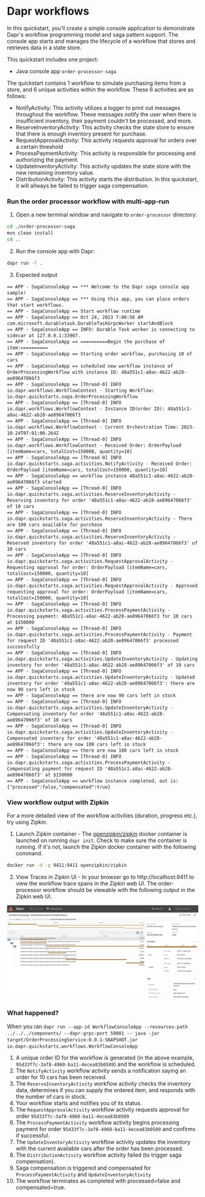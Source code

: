 # Dapr workflows

In this quickstart, you'll create a simple console application to demonstrate Dapr's workflow programming model and saga pattern support. The console app starts and manages the lifecycle of a workflow that stores and retrieves data in a state store.

This quickstart includes one project:

- Java console app `order-processor-saga` 

The quickstart contains 1 workflow to simulate purchasing items from a store, and 6 unique activities within the workflow. These 6 activities are as follows:

- NotifyActivity: This activity utilizes a logger to print out messages throughout the workflow. These messages notify the user when there is insufficient inventory, their payment couldn't be processed, and more.
- ReserveInventoryActivity: This activity checks the state store to ensure that there is enough inventory present for purchase.
- RequestApprovalActivity: This activity requests approval for orders over a certain threshold
- ProcessPaymentActivity: This activity is responsible for processing and authorizing the payment.
- UpdateInventoryActivity: This activity updates the state store with the new remaining inventory value.
- DistributionActivity: This activity starts the distribution. In this quickstart, it will allways be failed to trigger saga compensation.

### Run the order processor workflow with multi-app-run

1. Open a new terminal window and navigate to `order-processor` directory: 

<!-- STEP
name: Install Java dependencies
-->

```bash
cd ./order-processor-saga
mvn clean install
cd ..
```

<!-- END_STEP -->
2. Run the console app with Dapr: 

<!-- STEP
name: Run order-processor service
expected_stdout_lines:
  - '== APP - SagaConsoleApp == there are now 100 cars left in stock'
  - '== APP - SagaConsoleApp == workflow instance completed, out is: {"processed":false,"compensated":true}'
expected_stderr_lines:
output_match_mode: substring
background: true
sleep: 15
timeout_seconds: 120
-->
    
```bash
dapr run -f .
```

<!-- END_STEP -->

3. Expected output


```
== APP - SagaConsoleApp == *** Welcome to the Dapr saga console app sample!
== APP - SagaConsoleApp == *** Using this app, you can place orders that start workflows.
== APP - SagaConsoleApp == Start workflow runtime
== APP - SagaConsoleApp == Oct 24, 2023 7:00:56 AM com.microsoft.durabletask.DurableTaskGrpcWorker startAndBlock
== APP - SagaConsoleApp == INFO: Durable Task worker is connecting to sidecar at 127.0.0.1:33907.
== APP - SagaConsoleApp == ==========Begin the purchase of item:==========
== APP - SagaConsoleApp == Starting order workflow, purchasing 10 of cars
== APP - SagaConsoleApp == scheduled new workflow instance of OrderProcessingWorkflow with instance ID: 48a551c1-a8ac-4622-ab28-ae89647066f3
== APP - SagaConsoleApp == [Thread-0] INFO io.dapr.workflows.WorkflowContext - Starting Workflow: io.dapr.quickstarts.saga.OrderProcessingWorkflow
== APP - SagaConsoleApp == [Thread-0] INFO io.dapr.workflows.WorkflowContext - Instance ID(order ID): 48a551c1-a8ac-4622-ab28-ae89647066f3
== APP - SagaConsoleApp == [Thread-0] INFO io.dapr.workflows.WorkflowContext - Current Orchestration Time: 2023-10-24T07:01:00.264Z
== APP - SagaConsoleApp == [Thread-0] INFO io.dapr.workflows.WorkflowContext - Received Order: OrderPayload [itemName=cars, totalCost=150000, quantity=10]
== APP - SagaConsoleApp == [Thread-0] INFO io.dapr.quickstarts.saga.activities.NotifyActivity - Received Order: OrderPayload [itemName=cars, totalCost=150000, quantity=10]
== APP - SagaConsoleApp == workflow instance 48a551c1-a8ac-4622-ab28-ae89647066f3 started
== APP - SagaConsoleApp == [Thread-0] INFO io.dapr.quickstarts.saga.activities.ReserveInventoryActivity - Reserving inventory for order '48a551c1-a8ac-4622-ab28-ae89647066f3' of 10 cars
== APP - SagaConsoleApp == [Thread-0] INFO io.dapr.quickstarts.saga.activities.ReserveInventoryActivity - There are 100 cars available for purchase
== APP - SagaConsoleApp == [Thread-0] INFO io.dapr.quickstarts.saga.activities.ReserveInventoryActivity - Reserved inventory for order '48a551c1-a8ac-4622-ab28-ae89647066f3' of 10 cars
== APP - SagaConsoleApp == [Thread-0] INFO io.dapr.quickstarts.saga.activities.RequestApprovalActivity - Requesting approval for order: OrderPayload [itemName=cars, totalCost=150000, quantity=10]
== APP - SagaConsoleApp == [Thread-0] INFO io.dapr.quickstarts.saga.activities.RequestApprovalActivity - Approved requesting approval for order: OrderPayload [itemName=cars, totalCost=150000, quantity=10]
== APP - SagaConsoleApp == [Thread-0] INFO io.dapr.quickstarts.saga.activities.ProcessPaymentActivity - Processing payment: 48a551c1-a8ac-4622-ab28-ae89647066f3 for 10 cars at $150000
== APP - SagaConsoleApp == [Thread-0] INFO io.dapr.quickstarts.saga.activities.ProcessPaymentActivity - Payment for request ID '48a551c1-a8ac-4622-ab28-ae89647066f3' processed successfully
== APP - SagaConsoleApp == [Thread-0] INFO io.dapr.quickstarts.saga.activities.UpdateInventoryActivity - Updating inventory for order '48a551c1-a8ac-4622-ab28-ae89647066f3' of 10 cars
== APP - SagaConsoleApp == [Thread-0] INFO io.dapr.quickstarts.saga.activities.UpdateInventoryActivity - Updated inventory for order '48a551c1-a8ac-4622-ab28-ae89647066f3': there are now 90 cars left in stock
== APP - SagaConsoleApp == there are now 90 cars left in stock
== APP - SagaConsoleApp == [Thread-0] INFO io.dapr.quickstarts.saga.activities.UpdateInventoryActivity - Compensating inventory for order '48a551c1-a8ac-4622-ab28-ae89647066f3' of 10 cars
== APP - SagaConsoleApp == [Thread-0] INFO io.dapr.quickstarts.saga.activities.UpdateInventoryActivity - Compensated inventory for order '48a551c1-a8ac-4622-ab28-ae89647066f3': there are now 100 cars left in stock
== APP - SagaConsoleApp == there are now 100 cars left in stock
== APP - SagaConsoleApp == [Thread-0] INFO io.dapr.quickstarts.saga.activities.ProcessPaymentActivity - Compensating payment for request ID '48a551c1-a8ac-4622-ab28-ae89647066f3' at $150000
== APP - SagaConsoleApp == workflow instance completed, out is: {"processed":false,"compensated":true}
```

### View workflow output with Zipkin

For a more detailed view of the workflow activities (duration, progress etc.), try using Zipkin.

1. Launch Zipkin container - The [openzipkin/zipkin](https://hub.docker.com/r/openzipkin/zipkin/) docker container is launched on running `dapr init`. Check to make sure the container is running. If it's not, launch the Zipkin docker container with the following command.

```bash
docker run -d -p 9411:9411 openzipkin/zipkin
```

2. View Traces in Zipkin UI - In your browser go to http://localhost:9411 to view the workflow trace spans in the Zipkin web UI. The order-processor workflow should be viewable with the following output in the Zipkin web UI. 

<img src="img/workflow-trace-spans-zipkin.png">

### What happened? 

When you ran `dapr run --app-id WorkflowConsoleApp --resources-path ../../../components/ --dapr-grpc-port 50001 -- java -jar target/OrderProcessingService-0.0.1-SNAPSHOT.jar io.dapr.quickstarts.workflows.WorkflowConsoleApp`

1. A unique order ID for the workflow is generated (in the above example, `95d33f7c-3af8-4960-ba11-4ecea83b0509`) and the workflow is scheduled.
2. The `NotifyActivity` workflow activity sends a notification saying an order for 10 cars has been received.
3. The `ReserveInventoryActivity` workflow activity checks the inventory data, determines if you can supply the ordered item, and responds with the number of cars in stock.
4. Your workflow starts and notifies you of its status.
5. The `RequestApprovalActivity` workflow activity requests approval for order `95d33f7c-3af8-4960-ba11-4ecea83b0509`
6. The `ProcessPaymentActivity` workflow activity begins processing payment for order `95d33f7c-3af8-4960-ba11-4ecea83b0509` and confirms if successful.
7. The `UpdateInventoryActivity` workflow activity updates the inventory with the current available cars after the order has been processed.
8. The `DistributionActivity` workflow activity failed (to trigger saga compensation).
9. Saga compensation is triggered and compensated for `ProcessPaymentActivity` and `UpdateInventoryActivity`
10. The workflow terminates as completed with processed=false and compensated=true.

